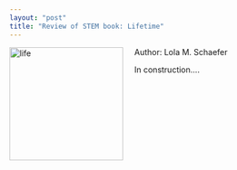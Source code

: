 ```yaml
---
layout: "post"
title: "Review of STEM book: Lifetime"
---
```


<p>

<img src="../../../assets/lifetime.jpg" alt="life" style="width:200px;display: inline; float:left; padding-right:20px; padding-bottom:20px"/>
</p>

<p>
Author: Lola M. Schaefer
</p>

<p>
In construction....
</p>